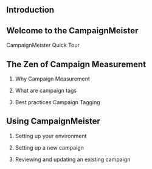 ## Introduction



## Welcome to the CampaignMeister

CampaignMeister Quick Tour


## The Zen of Campaign Measurement

1) Why Campaign Measurement

2) What are campaign tags

3) Best practices Campaign Tagging


## Using CampaignMeister

1) Setting up your environment

2) Setting up a new campaign

3) Reviewing and updating an existing campaign